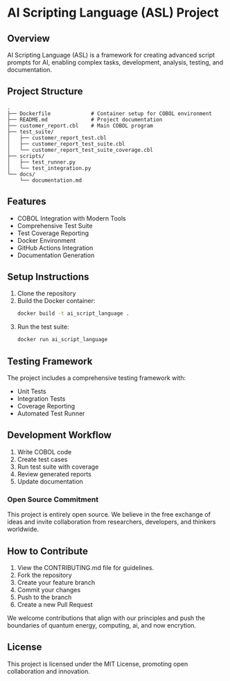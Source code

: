 # AI Scripting Language (ASL) Project

## Overview
AI Scripting Language (ASL) is a framework for creating advanced script prompts for AI, enabling complex tasks, development, analysis, testing, and documentation.

## Project Structure
```
.
├── Dockerfile             # Container setup for COBOL environment
├── README.md              # Project documentation
├── customer_report.cbl    # Main COBOL program
├── test_suite/
│   ├── customer_report_test.cbl
│   ├── customer_report_test_suite.cbl
│   └── customer_report_test_suite_coverage.cbl
├── scripts/
│   ├── test_runner.py
│   └── test_integration.py
└── docs/
    └── documentation.md
```

## Features
- COBOL Integration with Modern Tools
- Comprehensive Test Suite
- Test Coverage Reporting
- Docker Environment
- GitHub Actions Integration
- Documentation Generation

## Setup Instructions
1. Clone the repository
2. Build the Docker container:
   ```bash
   docker build -t ai_script_language .
   ```
3. Run the test suite:
   ```bash
   docker run ai_script_language
   ```

## Testing Framework
The project includes a comprehensive testing framework with:
- Unit Tests
- Integration Tests
- Coverage Reporting
- Automated Test Runner

## Development Workflow
1. Write COBOL code
2. Create test cases
3. Run test suite with coverage
4. Review generated reports
5. Update documentation

### Open Source Commitment

This project is entirely open source. We believe in the free exchange of ideas and invite collaboration from researchers, developers, and thinkers worldwide.

## How to Contribute

1. View the CONTRIBUTING.md file for guidelines.
2. Fork the repository
3. Create your feature branch
4. Commit your changes
5. Push to the branch
6. Create a new Pull Request

We welcome contributions that align with our principles and push the boundaries of quantum energy, computing, ai, and now encrytion.

## License

This project is licensed under the MIT License, promoting open collaboration and innovation.